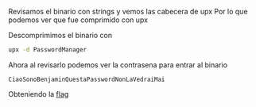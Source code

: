 Revisamos el binario con strings y vemos las cabecera de upx
Por lo que podemos ver que fue comprimido con upx

Descomprimimos el binario con 
```bash
upx -d PasswordManager
```

Ahora al revisarlo podemos ver la contrasena para entrar al binario
```
CiaoSonoBenjaminQuestaPasswordNonLaVedraiMai
```
Obteniendo la [flag](https://github.com/Rojo-On1/CTF-Book/blob/main/CTF-Contest/CodeVinciCTF/Binary/Password_Manager/images/flag.png)
